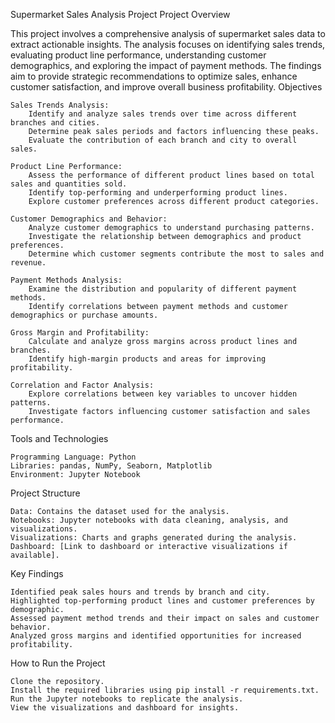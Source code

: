 Supermarket Sales Analysis Project
Project Overview

This project involves a comprehensive analysis of supermarket sales data to extract actionable insights. The analysis focuses on identifying sales trends, evaluating product line performance, understanding customer demographics, and exploring the impact of payment methods. The findings aim to provide strategic recommendations to optimize sales, enhance customer satisfaction, and improve overall business profitability.
Objectives

    Sales Trends Analysis:
        Identify and analyze sales trends over time across different branches and cities.
        Determine peak sales periods and factors influencing these peaks.
        Evaluate the contribution of each branch and city to overall sales.

    Product Line Performance:
        Assess the performance of different product lines based on total sales and quantities sold.
        Identify top-performing and underperforming product lines.
        Explore customer preferences across different product categories.

    Customer Demographics and Behavior:
        Analyze customer demographics to understand purchasing patterns.
        Investigate the relationship between demographics and product preferences.
        Determine which customer segments contribute the most to sales and revenue.

    Payment Methods Analysis:
        Examine the distribution and popularity of different payment methods.
        Identify correlations between payment methods and customer demographics or purchase amounts.

    Gross Margin and Profitability:
        Calculate and analyze gross margins across product lines and branches.
        Identify high-margin products and areas for improving profitability.

    Correlation and Factor Analysis:
        Explore correlations between key variables to uncover hidden patterns.
        Investigate factors influencing customer satisfaction and sales performance.

Tools and Technologies

    Programming Language: Python
    Libraries: pandas, NumPy, Seaborn, Matplotlib
    Environment: Jupyter Notebook

Project Structure

    Data: Contains the dataset used for the analysis.
    Notebooks: Jupyter notebooks with data cleaning, analysis, and visualizations.
    Visualizations: Charts and graphs generated during the analysis.
    Dashboard: [Link to dashboard or interactive visualizations if available].

Key Findings

    Identified peak sales hours and trends by branch and city.
    Highlighted top-performing product lines and customer preferences by demographic.
    Assessed payment method trends and their impact on sales and customer behavior.
    Analyzed gross margins and identified opportunities for increased profitability.

How to Run the Project

    Clone the repository.
    Install the required libraries using pip install -r requirements.txt.
    Run the Jupyter notebooks to replicate the analysis.
    View the visualizations and dashboard for insights.
